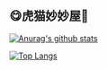## 😋虎猫妙妙屋🏡
[![Anurag's github stats](https://github-readme-stats.vercel.app/api?username=huucat&show_icons=true&bg_color=30,F97794,623AA2&hide_border=true&title_color=ffffff&text_color=ffffff&icon_color=66ccff)](https://github.com/huucat/)

[![Top Langs](https://github-readme-stats.vercel.app/api/top-langs/?username=huucat&layout=compact&hide_border=true&bg_color=30,F97794,623AA2&title_color=ffffff&text_color=ffffff)](https://github.com/huucat/)
